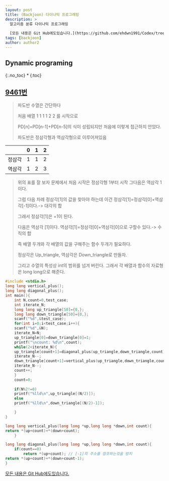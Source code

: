 ```yaml
---
layout: post
title: (Backjoon) 다이나믹 프로그래밍
description: >
  알고리즘 분류 다이나믹 프로그래밍
  
  [모든 내용은 Git Hub에도있습니다.](https://github.com/ehdwn1991/Codex/tree/master/backjoon/Dynamic)
tags: [backjoon]
author: author2
---
```

## Dynamic programing
{:.no_toc}
* 
{:toc}

## [9461번](https://www.acmicpc.net/problem/9461)

> 파도반 수열은 간단하다
>
> 처음 배열 1 1 1 1 2 2 를 시작으로 
>
> PD[n]=PD[n-1]+PD[n-5]의 식이 성립되지만 처음에 이렇게 접근하지 안았다.
>
> 파도반은 정삼각형과 역삼각형으로 이루어져있음

|        |  0   |  1   |  2   |
| :----: | :--: | :--: | :--: |
| 정삼각 |  1   |  1   |  2   |
| 역삼각 |  1   |  2   |  3   |

> 위의 표를 잘 보자 문제에서 처음 시작은 정삼각형 1부터 시작 그다음은 역삼각 1이다.
>
> 그럼 다음 차례 정삼각[1]의 값을 찾아야 하는데 이건 정삼각[1]=정삼각[0]+역삼각[-1]이다.-> 대각의 합
>
> 그래서 정삼각[1]은 =1이 된다.
>
> 다음은 역삼각 [1]이다. 역삼각[1]=정삼각[0]+역삼각[0]으로 구할수 있다.-> 수직의 합
>
> 즉 배열 두개와 각 배열의 값을 구해주는 함수 두개가 필요하다.
>
> 정삼각은  Up_triangle, 역삼각은 Down_triangle로 만들자.
>
> 그리고 수열의 특성상 int의 범위를 넘겨 버린다.  그래서 각 배열과 함수의 자료형은 long long으로 해준다.

```c
#include <stdio.h>
long long vertical_plus();
long long diagonal_plus();
int main(){
	int N,count=0,test_case;
	int iterate_N; 	
	long long up_triangle[50]={0,};
	long long down_triangle[50]={0,};
	scanf("%d",&test_case);
	for(int i=0;i<test_case;i++){
	scanf("%d",&N);
	iterate_N=N;
	up_triangle[0]=down_triangle[0]=1;
	printf("\ncount: %d\n",count);
	while(2<iterate_N){
	up_triangle[count+1]=diagonal_plus(up_triangle,down_triangle,count);
	iterate_N--;
	down_triangle[count+1]=vertical_plus(up_triangle,down_triangle,count);
	iterate_N--;
	count++;
	}
	count=0;
	
	if(N%2!=0)
	printf("%lld\n",up_triangle[(N/2)]);
	else
	printf("%lld\n",down_triangle[(N/2)-1]);

	}
}

long long vertical_plus(long long *up,long long *down,int count){
return *(up+count)+*(down+count);
	}

long long diagonal_plus(long long *up,long long *down,int count){
	if(count==0)
		return *(up+count); // [-1]의 주소를 참조하는것을 방지
return *(up+count)+*(down+count-1);
}
```



[모든 내용은 Git Hub에도있습니다.](https://github.com/ehdwn1991/Codex/tree/master/backjoon/Dynamic)